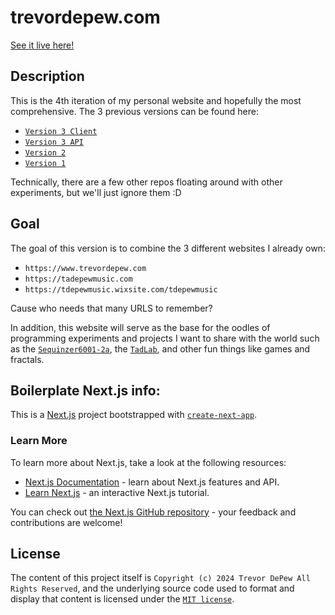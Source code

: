 # trevordepew.com

[See it live here!](https://www.trevordepew.com)

## Description
This is the 4th iteration of my personal website and hopefully the most comprehensive. The 3 previous versions can be found here:
- [`Version 3 Client`](https://github.com/tdep/tdep-tadlab-client)
- [`Version 3 API`](https://github.com/tdep/tdep-tadlab-api)
- [`Version 2`](https://github.com/tdep/portfolio-site-v2)
- [`Version 1`](https://github.com/tdep/trevor-depew-portfolio)

Technically, there are a few other repos floating around with other experiments, but we'll just ignore them :D

## Goal
The goal of this version is to combine the 3 different websites I already own:
- `https://www.trevordepew.com`
- `https://tadepewmusic.com`
- `https://tdepewmusic.wixsite.com/tdepewmusic`

Cause who needs that many URLS to remember?

In addition, this website will serve as the base for the oodles of programming experiments and projects I want to share
with the world such as the [`Sequinzer6001-2a`](https://github.com/tdep/Sequinzer-6001-2a), the [`TadLab`](https://github.com/tdep/tadlab),
and other fun things like games and fractals.

## Boilerplate Next.js info:

This is a [Next.js](https://nextjs.org/) project bootstrapped with [`create-next-app`](https://github.com/vercel/next.js/tree/canary/packages/create-next-app).

### Learn More

To learn more about Next.js, take a look at the following resources:

- [Next.js Documentation](https://nextjs.org/docs) - learn about Next.js features and API.
- [Learn Next.js](https://nextjs.org/learn) - an interactive Next.js tutorial.

You can check out [the Next.js GitHub repository](https://github.com/vercel/next.js/) - your feedback and contributions are welcome!

## License
The content of this project itself is `Copyright (c) 2024 Trevor DePew All Rights Reserved`, and the underlying source code used to format and display
that content is licensed under the [`MIT license`](https://github.com/tdep/trevordepew.com/blob/main/LICENSE).
